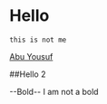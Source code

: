 # Hello
```
this is not me

```

[Abu Yousuf](fb.me/abuicepust)

##Hello 2

--Bold--
I am not a bold